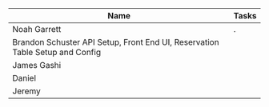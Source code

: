 
| Name        | Tasks |
|--------------|----------------|
| Noah Garrett |.               |
| Brandon Schuster API Setup, Front End UI, Reservation Table Setup and Config        |
| James Gashi |                |
| Daniel |                |
| Jeremy |                |


